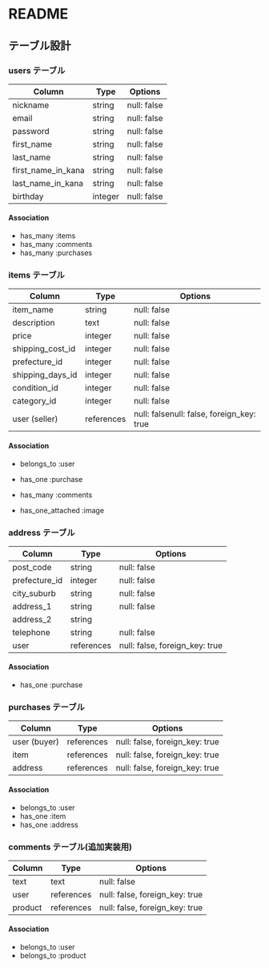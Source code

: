 # README

## テーブル設計



### users テーブル

| Column             | Type    | Options     |
| ------------------ | ------- | ----------- |
| nickname           | string  | null: false |
| email              | string  | null: false |
| password           | string  | null: false |
| first_name         | string  | null: false |
| last_name          | string  | null: false |
| first_name_in_kana | string  | null: false |
| last_name_in_kana  | string  | null: false |
| birthday           | integer | null: false |

#### Association

- has_many :items
- has_many :comments
- has_many :purchases



### items テーブル

| Column           | Type       | Options                                   |
| ---------------- | ---------- | ----------------------------------------- |
| item_name        | string     | null: false                               |
| description      | text       | null: false                               |
| price            | integer    | null: false                               |
| shipping_cost_id | integer    | null: false                               |
| prefecture_id    | integer    | null: false                               |
| shipping_days_id | integer    | null: false                               |
| condition_id     | integer    | null: false                               |
| category_id      | integer    | null: false                               |
| user (seller)    | references | null: falsenull: false, foreign_key: true |

#### Association

- belongs_to :user

- has_one :purchase

- has_many :comments

- has_one_attached :image

  

### address テーブル

| Column        | Type       | Options                        |
| ------------- | ---------- | ------------------------------ |
| post_code     | string     | null: false                    |
| prefecture_id | integer    | null: false                    |
| city_suburb   | string     | null: false                    |
| address_1     | string     | null: false                    |
| address_2     | string     |                                |
| telephone     | string     | null: false                    |
| user          | references | null: false, foreign_key: true |

#### Association

- has_one :purchase



### purchases テーブル

| Column       | Type       | Options                        |
| ------------ | ---------- | ------------------------------ |
| user (buyer) | references | null: false, foreign_key: true |
| item         | references | null: false, foreign_key: true |
| address      | references | null: false, foreign_key: true |

#### Association

- belongs_to :user
- has_one :item
- has_one :address



### comments テーブル(追加実装用)

| Column  | Type       | Options                        |
| ------- | ---------- | ------------------------------ |
| text    | text       | null: false                    |
| user    | references | null: false, foreign_key: true |
| product | references | null: false, foreign_key: true |

#### Association

- belongs_to :user
- belongs_to :product